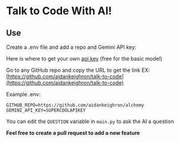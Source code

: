 # Talk to Code With AI!
 
## Use

Create a .env file and add a repo and Gemini API key:

Here is where to get your own [api key](https://aistudio.google.com/app/apikey) (free for the basic model)

Go to any GitHub repo and copy the URL to get the link EX: [https://github.com/aidankeighron/talk-to-code](https://github.com/aidankeighron/talk-to-code)

Example .env:

```env
GITHUB_REPO=https://github.com/aidankeighron/alchemy
GEMINI_API_KEY=SUPERCOOLAPIKEY
```

You can edit the `QUESTION` variable in `main.py` to ask the AI a question

**Feel free to create a pull request to add a new feature**
